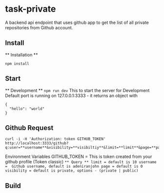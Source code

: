 # task-private
A  backend api endpoint that uses github app to get the list of all private repositories from Github account.

## Install
** Installation **
```
npm install
```
## Start
** Development **
`npm run dev`
This to start the server for Development 
Default port is running on 127.0.0.1:3333 - it returns an object with
```
{
  "hello": "world"
}
```

## Github Request
```
curl -i -H 'Authorization: token GITHUB_TOKEN' http://localhost:3333/github?q:user=**username**&visibility=**visibiltiy**&limit=**limit**&page=**page** 
```

Environment Variables
GITHUB_TOKEN = This is token created from your github profile (Token classic)
`
** Query **
limit = default is 10
username =  Github username, default is adeniranjohn
page = default is 0
visibility = default is private, options - (private | public)
`
## Build


## 


